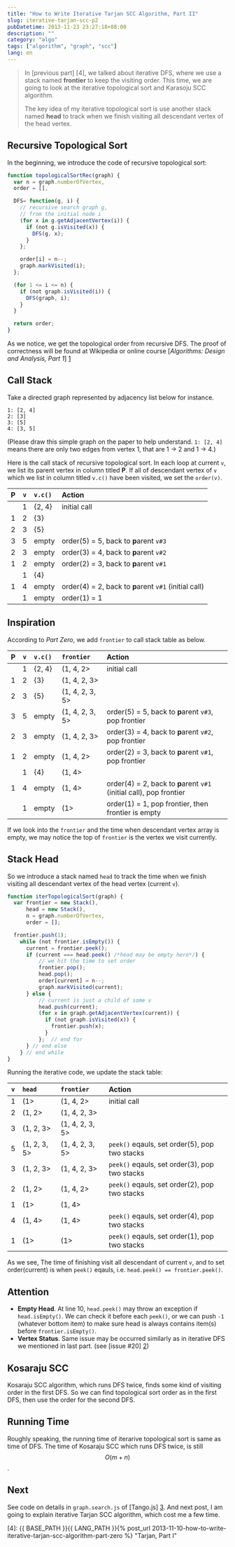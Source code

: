 ```yaml
---
title: "How to Write Iterative Tarjan SCC Algorithm, Part II"
slug: iterative-tarjan-scc-p2
pubDatetime: 2013-11-23 23:27:18+08:00
description: ""
category: "algo"
tags: ["algorithm", "graph", "scc"]
lang: en
---
```


> In [previous part] [4], we talked about iterative DFS,
> where we use a stack named **frontier** to keep the visiting order.
> This time, we are going to look at the iterative topological sort and Karasoju SCC algorithm.
>
> The key idea of my iterative topological sort is
> use another stack named **head** to track
> when we finish visiting all descendant vertex of the head vertex.

## Recursive Topological Sort

In the beginning, we introduce the code of recursive topological sort:

```javascript
function topologicalSortRec(graph) {
  var n = graph.numberOfVertex,
  order = [],

  DFS= function(g, i) {
    // recursive search graph g,
    // from the initial node i
    (for x in g.getAdjacentVertex(i)) {
      if (not g.isVisited(x)) {
        DFS(g, x);
      }
    };

    order[i] = n--;
    graph.markVisited(i);
  };

  (for 1 <= i <= n) {
    if (not graph.isVisited(i)) {
      DFS(graph, i);
    }
  }

  return order;
}
```

As we notice, we get the topological order from recursive DFS.
The proof of correctness will be found at Wikipedia
or online course [_Algorithms: Design and Analysis, Part 1_] [1]

## Call Stack

Take a directed graph represented by adjacency list below for instance.

```
1: [2, 4]
2: [3]
3: [5]
4: [3, 5]
```

(Please draw this simple graph on the paper to help understand.
`1: [2, 4]` means there are only two edges from vertex 1, that are 1 → 2 and 1 → 4.)

Here is the call stack of recursive topological sort.
In each loop at current `v`, we list its parent vertex in column titled **P**.
If all of descendant vertex of `v` which we list in column titled `v.c()` have been visited,
we set the `order(v)`.

|       P       | `v` | `v.c()` | Action                                                |
| :-----------: | :-: | :------ | :---------------------------------------------------- |
| <span></span> |  1  | {2, 4}  | initial call                                          |
|       1       |  2  | {3}     | <span></span>                                         |
|       2       |  3  | {5}     | <span></span>                                         |
|       3       |  5  | empty   | order(5) = 5, back to **p**arent `v#3`                |
|       2       |  3  | empty   | order(3) = 4, back to **p**arent `v#2`                |
|       1       |  2  | empty   | order(2) = 3, back to **p**arent `v#1`                |
| <span></span> |  1  | {4}     | <span></span>                                         |
|       1       |  4  | empty   | order(4) = 2, back to **p**arent `v#1` (initial call) |
| <span></span> |  1  | empty   | order(1) = 1                                          |

## Inspiration

According to _Part Zero_, we add `frontier` to call stack table as below.

|       P       | `v` | `v.c()` | `frontier`      | Action                                                              |
| :-----------: | :-: | :------ | :-------------- | :------------------------------------------------------------------ |
| <span></span> |  1  | {2, 4}  | (1, 4, 2>       | initial call                                                        |
|       1       |  2  | {3}     | (1, 4, 2, 3>    | <span></span>                                                       |
|       2       |  3  | {5}     | (1, 4, 2, 3, 5> | <span></span>                                                       |
|       3       |  5  | empty   | (1, 4, 2, 3, 5> | order(5) = 5, back to **p**arent `v#3`, pop frontier                |
|       2       |  3  | empty   | (1, 4, 2, 3>    | order(3) = 4, back to **p**arent `v#2`, pop frontier                |
|       1       |  2  | empty   | (1, 4, 2>       | order(2) = 3, back to **p**arent `v#1`, pop frontier                |
| <span></span> |  1  | {4}     | (1, 4>          | <span></span>                                                       |
|       1       |  4  | empty   | (1, 4>          | order(4) = 2, back to **p**arent `v#1` (initial call), pop frontier |
| <span></span> |  1  | empty   | (1>             | order(1) = 1, pop frontier, then frontier is empty                  |

If we look into the `frontier` and the time when descendant vertex array is empty,
we may notice the top of `frontier` is the vertex we visit currently.

## Stack Head

So we introduce a stack named `head` to track the time when we finish
visiting all descendant vertex of the head vertex (current `v`).

```javascript
function iterTopologicalSort(graph) {
  var frontier = new Stack(),
      head = new Stack(),
      n = graph.numberOfVertex,
      order = [];

  frontier.push(1);
    while (not frontier.isEmpty()) {
      current = frontier.peek();
      if (current === head.peek() /*head may be empty here*/) {
          // we hit the time to set order
          frontier.pop();
          head.pop();
          order[current] = n--;
          graph.markVisited(current);
      } else {
          // current is just a child of some v
          head.push(current);
          (for x in graph.getAdjacentVertex(current)) {
            if (not graph.isVisited(x)) {
              frontier.push(x);
            }
          };  // end for
      } // end else
    } // end while
}
```

Running the iterative code, we update the stack table:

| `v` | `head`       | `frontier`      | Action                                        |
| :-: | :----------- | :-------------- | :-------------------------------------------- |
|  1  | (1>          | (1, 4, 2>       | initial call                                  |
|  2  | (1, 2>       | (1, 4, 2, 3>    | <span></span>                                 |
|  3  | (1, 2, 3>    | (1, 4, 2, 3, 5> | <span></span>                                 |
|  5  | (1, 2, 3, 5> | (1, 4, 2, 3, 5> | `peek()` eqauls, set order(5), pop two stacks |
|  3  | (1, 2, 3>    | (1, 4, 2, 3>    | `peek()` eqauls, set order(3), pop two stacks |
|  2  | (1, 2>       | (1, 4, 2>       | `peek()` eqauls, set order(2), pop two stacks |
|  1  | (1>          | (1, 4>          | <span></span>                                 |
|  4  | (1, 4>       | (1, 4>          | `peek()` eqauls, set order(4), pop two stacks |
|  1  | (1>          | (1>             | `peek()` eqauls, set order(1), pop two stacks |

As we see, The time of finishing visit all descendant of current `v`,
and to set order(current) is when `peek()` eqauls, i.e. `head.peek() == frontier.peek()`.

## Attention

- **Empty Head**. At line 10, `head.peek()` may throw an exception if `head.isEmpty()`.
  We can check it before each `peek()`, or we can push `-1` (whatever bottom item)
  to make sure head is always contains item(s) before `frontier.isEmpty()`.
- **Vertex Status**. Same issue may be occurred similarly as in iterative DFS
  we mentioned in last part. (see [issue #20] [2])

## Kosaraju SCC

Kosaraju SCC algorithm, which runs DFS twice,
finds some kind of visiting order in the first DFS.
So we can find topological sort order as in the first DFS,
then use the order for the second DFS.

## Running Time

Roughly speaking, the running time of iterarive topological sort
is same as time of DFS.
The time of Kosaraju SCC which runs DFS twice,
is still $$O(m+n)$$.

## Next

See code on details in `graph.search.js` of [Tango.js] [3]. And next post,
I am going to explain iterative Tarjan SCC algorithm, which cost me a few time.

[1]: https://www.coursera.org/course/algo "Online course by Tim Roughgarden"
[2]: https://github.com/scozv/algo-js/issues/20 "Issue 20"
[3]: https://github.com/scozv/tango "Tango.js"

[4]: {{ BASE_PATH }}{{ LANG_PATH }}{% post_url 2013-11-10-how-to-write-iterative-tarjan-scc-algorithm-part-zero %} "Tarjan, Part I"
